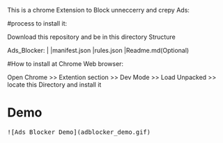 This is a chrome Extension to Block unneccerry and crepy Ads:

#process to install it:

Download this repository and be in this directory Structure

Ads_Blocker:
    |
    |manifest.json
    |rules.json
    |Readme.md(Optional)
    
#How to install at Chrome Web browser:

Open Chrome  >> Extention section >> Dev Mode >> Load Unpacked >> locate this Directory and install it


# Demo

<kbd>
![Ads Blocker Demo](adblocker_demo.gif)
</kbd>
